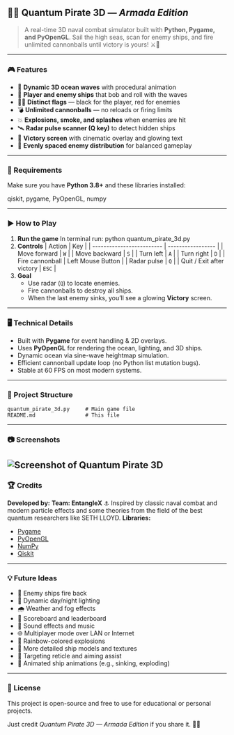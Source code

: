 ## 🏴‍☠️ Quantum Pirate 3D — *Armada Edition*
> A real-time 3D naval combat simulator built with **Python, Pygame, and PyOpenGL**.
> Sail the high seas, scan for enemy ships, and fire unlimited cannonballs until victory is yours! ⚔️🌊
-----------------------------------------------------------------------------------------------------------------
### 🎮 Features
* 🌊 **Dynamic 3D ocean waves** with procedural animation
* 🚢 **Player and enemy ships** that bob and roll with the waves
* 🏴‍☠️ **Distinct flags** — black for the player, red for enemies
* 💣 **Unlimited cannonballs** — no reloads or firing limits
* 💥 **Explosions, smoke, and splashes** when enemies are hit
* 🛰️ **Radar pulse scanner (Q key)** to detect hidden ships
* 🌟 **Victory screen** with cinematic overlay and glowing text
* 🧭 **Evenly spaced enemy distribution** for balanced gameplay
------------------------------------------------------------------------------------------------------------------
### 🧰 Requirements
Make sure you have **Python 3.8+** and these libraries installed:

qiskit, pygame, PyOpenGL, numpy

-------------------------------------------------------------------------------------------------------------------
### ▶️ How to Play
1. **Run the game**
In terminal run:
   python quantum_pirate_3d.py
2. **Controls**
   | Action                    | Key               |
   | ------------------------- | ----------------- |
   | Move forward              | `W`               |
   | Move backward             | `S`               |
   | Turn left                 | `A`               |
   | Turn right                | `D`               |
   | Fire cannonball           | Left Mouse Button |
   | Radar pulse               | `Q`               |
   | Quit / Exit after victory | `ESC`             |
3. **Goal** 
   * Use radar (`Q`) to locate enemies.
   * Fire cannonballs to destroy all ships.
   * When the last enemy sinks, you’ll see a glowing **Victory** screen.
------------------------------------------------------------------------------------------------------------
### 🖥️ Technical Details
* Built with **Pygame** for event handling & 2D overlays.
* Uses **PyOpenGL** for rendering the ocean, lighting, and 3D ships.
* Dynamic ocean via sine-wave heightmap simulation.
* Efficient cannonball update loop (no Python list mutation bugs).
* Stable at 60 FPS on most modern systems.
---------------------------------------------------------------------------------------------
### 🧭 Project Structure
```
quantum_pirate_3d.py     # Main game file
README.md                # This file
```
-------------------------------------------------------------------------------------------------------------------------
### 📷 Screenshots
![Screenshot of Quantum Pirate 3D](screenshots/screenshot.png)
----------------------------------------------------------------------------------------------
### 🏆 Credits
**Developed by:** **Team: EntangleX** ⚓
Inspired by classic naval combat and modern particle effects and some theories from the field of the best quantum researchers like SETH LLOYD.
**Libraries:**
* [Pygame](https://www.pygame.org/)
* [PyOpenGL](http://pyopengl.sourceforge.net/)
* [NumPy](https://numpy.org/)
* [Qiskit](https://www.ibm.com/quantum/qiskit)
--------------------------------------------------------------------------------------
### 💡 Future Ideas
* 🤖 Enemy ships fire back
* 🌅 Dynamic day/night lighting
* 🌧️ Weather and fog effects
* 🧨 Scoreboard and leaderboard
* 🎵 Sound effects and music
* 🌐 Multiplayer mode over LAN or Internet
* 🌈 Rainbow-colored explosions
* 🌱 More detailed ship models and textures
* 🎯 Targeting reticle and aiming assist
* 🔄 Animated ship animations (e.g., sinking, exploding)
-----------------------------------------------------------------------------------------------------
### 📜 License
This project is open-source and free to use for educational or personal projects.

Just credit *Quantum Pirate 3D — Armada Edition* if you share it. 🏴‍☠️

